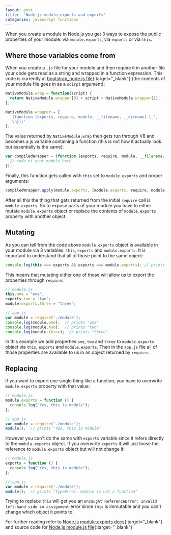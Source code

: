 ```yaml
---
layout: post
title:  "Node.js module.exports and exports"
categories: javascript functions
---
```


When you create a module in Node.js you get 3 ways to expose the public properties of your module: via `module.exports`, via `exports` or via `this`.

## Where those variables come from

When you create a `.js` file for your module and then require it in another file your code gets read as a string and wrapped in a function expression. This code is currently at [bootstrap_node.js file](https://github.com/nodejs/node/blob/master/lib/internal/bootstrap_node.js){:target="\_blank"} (the contents of your module file goes in as a `scirpt` argument):

```javascript
NativeModule.wrap = function(script) {
  return NativeModule.wrapper[0] + script + NativeModule.wrapper[1];
};

NativeModule.wrapper = [
  '(function (exports, require, module, __filename, __dirname) { ',
  '\n});'
];
```

The value returned by `NativeModule.wrap` then gets run through V8 and becomes a js variable containing a function (this is not how it actually look but essentially is the same):

```javascript
var compiledWrapper = (function (exports, require, module, __filename, __dirname) {
  // code of your module here
});
```

Finally, this function gets called with `this` set to `module.exports` and proper arguments:

```javascript
compiledWrapper.apply(module.exports, [module.exports, require, module, filename, dirname]);
```

After all this the thing that gets returned from the initial `require` call is `module.exports`. So to expose parts of your module you have to either mutate `module.exports` object or replace the contents of `module.exports` property with another object.

## Mutating

As you can tell from the code above `module.exports` object is available in your module via 3 variables: `this`, `exports` and `module.exports`. It is important to understand that all of those point to the same object:

```javascript
console.log(this === exports && exports === module.exports); // prints 'true'
```

This means that mutating either one of those will allow us to export the properties through `require`:

```javascript
// module.js
this.one = "one";
exports.two = "two";
module.exports.three = "three";

// app.js
var module = require('./module');
console.log(module.one);  // prints "one"
console.log(module.two);  // prints "two"
console.log(module.three);  // prints "three"
```

In this example we add properties `one`, `two` and `three` to `module.exports` object via `this`, `exports` and `module.exports`. Then in the `app.js` file all of those properties are available to us in an object returned by `require`.

## Replacing

If you want to export one single thing like a function, you have to overwrite `module.exports` property with that value:

```javascript
// module.js
module.exports = function () {
  console.log("Yes, this is module");
};

// app.js
var module = require('./module');
module();  // prints "Yes, this is module"
```

However you can't do the same with `exports` variable since it refers directly to the `module.exports` object. If you overwrite `exports` it will just loose the reference to `module.exports` object but will not change it:

```javascript
// module.js
exports = function () {
  console.log("Yes, this is module");
};

// app.js
var module = require('./module');
module();  // prints "TypeError: module is not a function"
```

Trying to replace `this` will get you an `Uncaught ReferenceError: Invalid left-hand side in assignment` error since `this` is immutable and you can't change which object it points to.

For further reading refer to [Node.js module.exports docs](https://nodejs.org/docs/latest/api/modules.html#modules_module_exports){:target="\_blank"} and source code for [Node.js module.js file](https://github.com/nodejs/node/blob/master/lib/module.js){:target="\_blank"}
